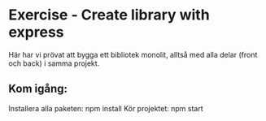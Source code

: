 # Exercise - Create library with express
Här har vi prövat att bygga ett bibliotek monolit, alltså med alla delar (front och back) i samma projekt.

## Kom igång:
Installera alla paketen: npm install
Kör projektet: npm start
